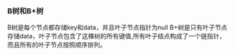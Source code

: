 ### B树和B+树
B树是每个节点都存储key和data，并且叶子节点指针为null
B+树是只有叶子节点存储data，叶子节点包含了这棵树的所有键值,所有叶子结点构成了一个链指针，而且所有的叶子节点按照顺序排列。


